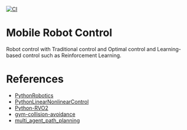 [![CI](https://github.com/Geonhee-LEE/mobile_robot_control/actions/workflows/workflow.yml/badge.svg)](https://github.com/Geonhee-LEE/mobile_robot_control/actions/workflows/workflow.yml)

# Mobile Robot Control
Robot control with Traditional control and Optimal control and Learning-based control such as Reinforcement Learning.


# References
- [PythonRobotics](https://github.com/AtsushiSakai/PythonRobotics)
- [PythonLinearNonlinearControl](https://github.com/Shunichi09/PythonLinearNonlinearControl)
- [Python-RVO2](https://github.com/sybrenstuvel/Python-RVO2)
- [gym-collision-avoidance](https://github.com/mit-acl/gym-collision-avoidance)
- [multi_agent_path_planning](https://github.com/atb033/multi_agent_path_planning)
